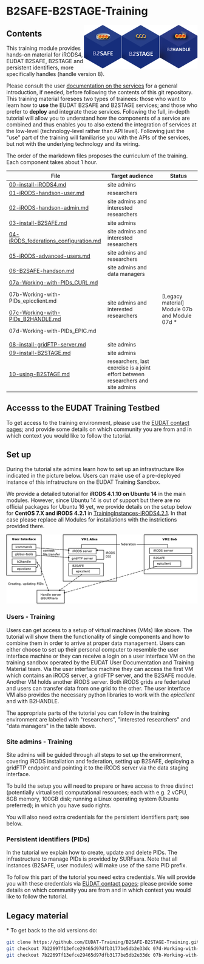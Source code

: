# B2SAFE-B2STAGE-Training
<img align="right" src="img/B2HANDLE.png" width="100px">
<img align="right" src="img/B2STAGE.png" width="100px">
<img align="right" src="img/B2SAFE.png" width="100px">

## Contents
This training module provides hands-on material for iRODS4, EUDAT B2SAFE, B2STAGE and persistent identifiers, more specifically handles (handle version 8).

Please consult the user [documentation on the services](https://eudat.eu/services/userdoc) for a general introduction, if needed, before following the contents of this git repository. This training material foresees two types of trainees: those who want to learn how to **use** the EUDAT B2SAFE and B2STAGE services; and those who prefer to **deploy** and integrate these services. Following the full, in-depth tutorial will allow you to understand how the components of a service are combined and thus enables you to also extend the integration of services at the low-level (technology-level rather than API level). Following just the "use" part of the training will familiarise you with the APIs of the services, but not with the underlying technology and its wiring. 

The order of the markdown files proposes the curriculum of the training. Each component takes about 1 hour. 

File | Target audience | Status
------|--------------|-----
<span class="css-truncate css-truncate-target"><a href="/00-install-iRODS4.md" class="js-navigation-open" title="00-install-iRODS4.md">00-install-iRODS4.md</a></span> | site admins
<span class="css-truncate css-truncate-target"><a href="/01-iRODS-handson-user.md" class="js-navigation-open" title="01-iRODS-handson-user.md">01-iRODS-handson-user.md</a></span> | researchers
<span class="css-truncate css-truncate-target"><a href="/02-iRODS-handson-admin.md" class="js-navigation-open" title="02-iRODS-handson-admin.md">02-iRODS-handson-admin.md</a></span>	| site admins and interested researchers
<span class="css-truncate css-truncate-target"><a href="/03-install-B2SAFE.md" class="js-navigation-open" title="03-install-B2SAFE.md">03-install-B2SAFE.md</a></span>	| site admins
<span class="css-truncate css-truncate-target"><a href="/04-iRODS_federations_configuration.md" class="js-navigation-open"  title="04-iRODS_federations_configuration.md">04-iRODS_federations_configuration.md</a></span>	| site admins and interested researchers
<span class="css-truncate css-truncate-target"><a href="/05-iRODS-advanced-users.md" class="js-navigation-open" title="05-iRODS-advanced-users.md">05-iRODS-advanced-users.md</a></span>| site admins and researchers
<span class="css-truncate css-truncate-target"><a href="/06-B2SAFE-handson.md" class="js-navigation-open" title="06-B2SAFE-handson.md">06-B2SAFE-handson.md</a></span>| site admins and data managers
<span class="css-truncate css-truncate-target"><a href="/07a-Working-with-PIDs_CURL.md" class="js-navigation-open" title="07a-Working-with-PIDs_CURL.md">07a-Working-with-PIDs_CURL.md</a></span> <p><span class="css-truncate css-truncate-target"><a class="js-navigation-open" title="07b-Working-with-PIDs_epicclient.md">07b-Working-with-PIDs_epicclient.md</a></span> <p><span class="css-truncate css-truncate-target"><a href="/07c-Working-with-PIDs_B2HANDLE.md" class="js-navigation-open" title="07c-Working-with-PIDs_B2HANDLE.md">07c-Working-with-PIDs_B2HANDLE.md</a></span> <p><span class="css-truncate css-truncate-target"><a class="js-navigation-open" title="07d-Working-with-PIDs_EPIC.md">07d-Working-with-PIDs_EPIC.md</a></span> | site admins and interested researchers | [Legacy material] Module 07b and Module 07d \*
<span class="css-truncate css-truncate-target"><a href="/08-install-gridFTP-server.md" class="js-navigation-open" title="08-install-gridFTP-server.md">08-install-gridFTP-server.md</a></span> | site admins
<span class="css-truncate css-truncate-target"><a href="/09-install-B2STAGE.md" class="js-navigation-open" title="09-install-B2STAGE.md">09-install-B2STAGE.md</a></span> | site admins
<span class="css-truncate css-truncate-target"><a href="/10-using-B2STAGE.md" class="js-navigation-open" title="10-using-B2STAGE.md">10-using-B2STAGE.md</a></span> | researchers, last exercise is a joint effort between researchers and site admins

## Accesss to the EUDAT Training Testbed
To get access to the training environment, please use the [EUDAT contact pages](https://eudat.eu/support-request?service=DOCUMENTATION); and provide some details on which community you are from and in which context you would like to follow the tutorial. 

## Set up
During the tutorial site admins learn how to set up an infrastructure like indicated in the picture below. Users can make use of a pre-deployed instance of this infratructure on the EUDAT Training Sandbox. 

We provide a detailed tutorial for **iRODS 4.1.10 on Ubuntu 14** in the main modules. However, since Ubuntu 14 is out of support but there are no official packages for Ubuntu 16 yet, we provide details on the setup below for **CentOS 7.X and iRODS 4.2.1** in [TrainingInstances-iRODS4.2.1](https://github.com/EUDAT-Training/B2SAFE-B2STAGE-Training/tree/develop/TrainingInstances-iRODS4.2.1). In that case please replace all Modules for installations with the instrictions provided there.

<img align="centre" src="img/VM-setup.png" width="800px">

### Users - Training
Users can get access to a setup of virtual machines (VMs) like above. The tutorial will show them the functionality of single components and how to combine them in order to arrive at proper data management. Users can either choose to set up their personal computer to resemble the user interface machine or they can receive a login on a user interface VM on the training sandbox operated by the EUDAT User Documentation and Training Material team. Via the user interface machine they can access the first VM which contains an iRODS server, a gridFTP server, and the B2SAFE module. Another VM holds another iRODS server. Both iRODS grids are federtated and users can transfer data from one grid to the other. The user interface VM also provides the necessary python libraries to work with the *epicclient* and with B2HANDLE.

The appropriate parts of the tutorial you can follow in the training environment are labeled with "researchers", "interested researchers" and "data managers" in the table above.

### Site admins - Training
Site admins will be guided through all steps to set up the environment, covering iRODS installation and federation, setting up B2SAFE, deploying a gridFTP endpoint and pointing it to the iRODS server via the data staging interface. 

To build the setup you will need to prepare or have access to three distinct (potentially virtualised) computational resources; each with e.g. 2 vCPU, 8GB memory, 100GB disk; running a Linux operating system (Ubuntu preferred); in which you have sudo rights. 

You will also need extra credentials for the persistent identifiers part; see below. 

### Persistent identifiers (PIDs)
In the tutorial we  explain how to create, update and delete PIDs. The infrastructure to manage PIDs is provided by SURFsara. Note that all instances (B2SAFE, user modules) will make use of the same PID prefix. 

To follow this part of the tutorial you need extra credentials. We will provide you with these credentials via [EUDAT contact pages](https://eudat.eu/support-request?service=DOCUMENTATION); please provide some details on which community you are from and in which context you would like to follow the tutorial. 

## Legacy material
\* To get back to the old versions do:
```sh
git clone https://github.com/EUDAT-Training/B2SAFE-B2STAGE-Training.git
git checkout 7b22697f13efce29465d97dfb3177be5db2e33dc 07d-Working-with-PIDs_EPIC.md
git checkout 7b22697f13efce29465d97dfb3177be5db2e33dc 07b-Working-with-PIDs_epicclient.md
```
